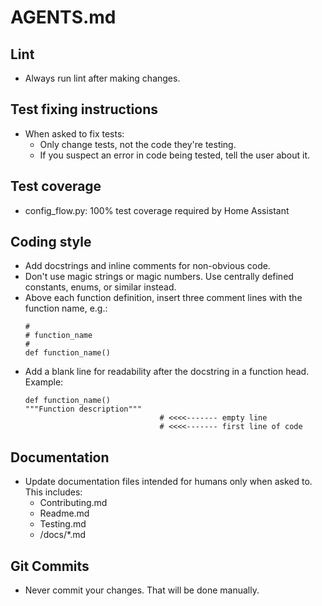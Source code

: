 # AGENTS.md

## Lint

- Always run lint after making changes.

## Test fixing instructions

- When asked to fix tests:
    - Only change tests, not the code they're testing.
    - If you suspect an error in code being tested, tell the user about it.

## Test coverage

- config_flow.py: 100% test coverage required by Home Assistant

## Coding style

- Add docstrings and inline comments for non-obvious code.
- Don't use magic strings or magic numbers. Use centrally defined constants, enums, or similar instead.
- Above each function definition, insert three comment lines with the function name, e.g.:
  ```
  #
  # function_name
  #
  def function_name()
  ```
- Add a blank line for readability after the docstring in a function head. Example:
  ```
  def function_name()
  """Function description"""
                                # <<<<------- empty line
                                # <<<<------- first line of code
  ```

## Documentation

- Update documentation files intended for humans only when asked to. This includes:
    - Contributing.md
    - Readme.md
    - Testing.md
    - /docs/*.md

## Git Commits

- Never commit your changes. That will be done manually.
